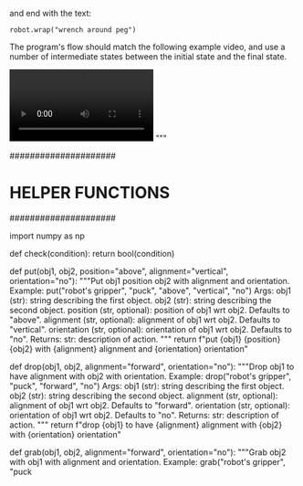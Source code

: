 

and end with the text:

```
robot.wrap("wrench around peg")
```

The program's flow should match the following example video, and use a number of intermediate states between the initial state and the final state.

<video controls loop width="50%">
    <source src="https://storage.googleapis.com/robot-learning-public-assets/robotic_assembly.mp4"
            type="video/mp4">
    Your browser does not support the video tag.
</video>
"""

#####################
# HELPER FUNCTIONS
#####################

import numpy as np


def check(condition):
    return bool(condition)


def put(obj1, obj2, position="above", alignment="vertical", orientation="no"):
    """Put obj1 position obj2 with alignment and orientation.
    Example:
        put("robot's gripper", "puck", "above", "vertical", "no")
    Args:
        obj1 (str): string describing the first object.
        obj2 (str): string describing the second object.
        position (str, optional): position of obj1 wrt obj2. Defaults to "above".
        alignment (str, optional): alignment of obj1 wrt obj2. Defaults to "vertical".
        orientation (str, optional): orientation of obj1 wrt obj2. Defaults to "no".
    Returns:
        str: description of action.
    """
    return f"put {obj1} {position} {obj2} with {alignment} alignment and {orientation} orientation"


def drop(obj1, obj2, alignment="forward", orientation="no"):
    """Drop obj1 to have alignment with obj2 with orientation.
    Example:
        drop("robot's gripper", "puck", "forward", "no")
    Args:
        obj1 (str): string describing the first object.
        obj2 (str): string describing the second object.
        alignment (str, optional): alignment of obj1 wrt obj2. Defaults to "forward".
        orientation (str, optional): orientation of obj1 wrt obj2. Defaults to "no".
    Returns:
        str: description of action.
    """
    return f"drop {obj1} to have {alignment} alignment with {obj2} with {orientation} orientation"


def grab(obj1, obj2, alignment="forward", orientation="no"):
    """Grab obj2 with obj1 with alignment and orientation.
    Example:
        grab("robot's gripper", "puck